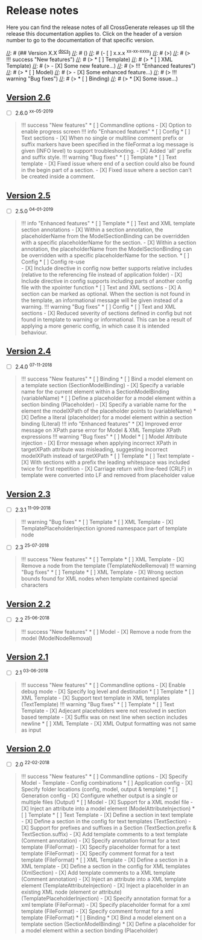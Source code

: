 # Release notes

Here you can find the release notes of all CrossGenerate releases up till the release this documentation applies to.
Click on the header of a version number to go to the documentation of that specific version.

[//]: # (Use the following example to create the release notes for a new release.)
[//]: # ()
[//]: # (## Version X.X <sup>[docs](../X.X/)</sup>)
[//]: # ()
[//]: # (- [ ] x.x.x <sup>xx-xx-xxxx</sup>)
[//]: # (>)
[//]: # (> !!! success "New features")
[//]: # (>     * [ ] Template)
[//]: # (>         * [ ] XML Template)
[//]: # (>             - [X] Some new feature...)
[//]: # (> !!! "Enhanced features")
[//]: # (>     * [ ] Model)
[//]: # (>         - [X] Some enhanced feature...)
[//]: # (> !!! warning "Bug fixes")
[//]: # (>     * [ ] Binding)
[//]: # (>         * [X] Some issue...)

## [Version 2.6](../2.6/)

- [ ] 2.6.0 <sup>xx-05-2019</sup>
>
> !!! success "New features"
>     * [ ] Commandline options
>         - [X] Option to enable progress screen
> !!! info "Enhanced features"
>     * [ ] Config
>         * [ ] Text sections
>             - [X] When no single or multiline comment prefix or suffix markers have been specified in the fileFormat a log message is given (INFO level) to support troubleshooting.
>             - [X] Added 'all' prefix and suffix style.
> !!! warning "Bug fixes"
>     * [ ] Template
>         * [ ] Text template
>             - [X] Fixed issue where end of a section could also be found in the begin part of a section.
>             - [X] Fixed issue where a section can't be created inside a comment.

## [Version 2.5](../2.5/)

- [ ] 2.5.0 <sup>04-01-2019</sup>
>
> !!! info "Enhanced features"
>     * [ ] Template
>         * [ ] Text and XML template section annotations
>             - [X] Within a section annotation, the placeholderName from the ModelSectionBinding can be overridden with a specific placeholderName for the section.
>             - [X] Within a section annotation, the placeholderName from the ModelSectionBinding can be overridden with a specific placeholderName for the section.
>     * [ ] Config
>         * [ ] Config re-use    
>             - [X] Include directive in config now better supports relative includes (relative to the referencing file instead of application folder)
>             - [X] Include directive in config supports including parts of another config file with the xpointer function
>         * [ ] Text and XML sections
>             - [X] A section can be marked as optional. When the section is not found in the template, an informational message will be given instead of a warning.
> !!! warning "Bug fixes"
>     * [ ] Config
>         * [ ] Text and XML sections
>             - [X] Reduced severity of sections defined in config but not found in template to warning or informational. This can be a result of applying a more generic config, in which case it is intended behaviour.

## [Version 2.4](../2.4/)

- [ ] 2.4.0 <sup>07-11-2018</sup>
>
> !!! success "New features"
>     * [ ] Binding
>         * [ ] Bind a model element on a template section (SectionModelBinding)
>             - [X] Specify a variable name for the current element within a SectionModelBinding (variableName)
>         * [ ] Define a placeholder for a model element within a section binding (Placeholder)
>             - [X] Specify a variable name for the element the modelXPath of the placeholder points to (variableName)
>         * [X] Define a literal (placeholder) for a model element within a section binding (Literal)
> !!! info "Enhanced features"
>     * [X] Improved error message on XPath parse error for Model & XML Template XPath expressions
> !!! warning "Bug fixes"
>     * [ ] Model
>         * [ ] Model Attribute injection
>             - [X] Error message when applying incorrect XPath in targetXPath attribute was misleading, suggesting incorrect modelXPath instead of targetXPath
>     * [ ] Template
>         * [ ] Text template
>             - [X] With sections with a prefix the leading whitespace was included twice for first repetition
>             - [X] Carriage return with line-feed (CRLF) in template were converted into LF and removed from placeholder value

## [Version 2.3](../2.3/)

- [ ] 2.3.1 <sup>11-09-2018</sup>
> 
> !!! warning "Bug fixes"
>     * [ ] Template
>         * [ ] XML Template
>             - [X] TemplatePlaceholderInjection ignored namespace part of template node

- [ ] 2.3 <sup>25-07-2018</sup>
>
> !!! success "New features"
>     * [ ] Template
>         * [ ] XML Template
>             - [X] Remove a node from the template (TemplateNodeRemoval)
> !!! warning "Bug fixes"
>     * [ ] Template
>         * [ ] XML Template
>             - [X] Wrong section bounds found for XML nodes when template contained special characters

## [Version 2.2](../2.1/)

- [ ] 2.2 <sup>25-06-2018</sup>
> 
> !!! success "New features"
>     * [ ] Model
>         - [X] Remove a node from the model (ModelNodeRemoval)

## [Version 2.1](../2.1/)

- [ ] 2.1 <sup>03-06-2018</sup>
> 
> !!! success "New features"
>     * [ ] Commandline options
>         - [X] Enable debug mode
>         - [X] Specify log level and destination
>     * [ ] Template
>         * [ ] XML Template
>             - [X] Support text template in XML templates (TextTemplate)
> !!! warning "Bug fixes"
>     * [ ] Template
>         * [ ] Text Template
>             - [X] Adjecant placeholders were not resolved in section based template
>             - [X] Suffix was on next line when section includes newline
>         * [ ] XML Template
>             - [X] XML Output formatting was not same as input

## [Version 2.0](../2.0/)

- [ ] 2.0 <sup>22-02-2018</sup>
> 
> !!! success "New features"
>     * [ ] Commandline options
>         - [X] Specify Model - Template - Config combinations
>     * [ ] Application config
>         - [X] Specify folder locations (config, model, output & template)
>     * [ ] Generation config
>         - [X] Configure whether output is a single or multiple files (Output)
>     * [ ] Model
>         - [X] Support for a XML model file
>         - [X] Inject an attribute into a model element (ModelAttributeInjection)
>     * [ ] Template
>         * [ ] Text Template
>             - [X] Define a section in text template
>             - [X] Define a section in the config for text templates (TextSection)
>             - [X] Support for prefixes and suffixes in a Section (TextSection.prefix & TextSection.suffix)
>             - [X] Add template comments to a text template (Comment annotation)
>             - [X] Specify annotation format for a text template (FileFormat)
>             - [X] Specify placeholder format for a text template (FileFormat)
>             - [X] Specify comment format for a text template (FileFormat)
>         * [ ] XML Template
>             - [X] Define a section in a XML template
>             - [X] Define a section in the config for XML templates (XmlSection)
>             - [X] Add template comments to a XML template (Comment annotation)
>             - [X] Inject an attribute into a XML template element (TemplateAttributeInjection)
>             - [X] Inject a placeholder in an existing XML node (element or attribute) (TemplatePlaceholderInjection)
>             - [X] Specify annotation format for a xml template (FileFormat)
>             - [X] Specify placeholder format for a xml template (FileFormat)
>             - [X] Specify comment format for a xml template (FileFormat)
>     * [ ] Binding
>         * [X] Bind a model element on a template section (SectionModelBinding)
>         * [X] Define a placeholder for a model element within a section binding (Placeholder)
